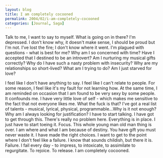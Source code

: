 ```yaml
---
layout: blog
title: I am completely cocooned
permalink: 2004/02/i-am-completely-cocooned
categories: [Journal, Saga]
---
```


Talk to me, I want to say to myself. What is going on in there?
I'm depressed. I don't know why, it doesn't make sense, I should be proud but I'm not. I've lost the fire; I don't know where it went.
I'm plagued with questions - what is best for me?
Why am I so concerned with time?
Have I accepted that I destined to be an introvert? 
Am I nurturing my musical gifts correctly?
Why do I have such a nasty problem with insecurity?
Why are my relationships so short-lived?
What am I trying to do?
Am I just starved for love?

I feel like I don't have anything to say. I feel like I can't relate to people. For some reason, I feel like it's my fault for not learning how. At the same time, I am reminded on occasion that I am found to be very sexy by some people. It confounds me. I have very little love of self - which makes me sensitive to the fact that not everyone likes me. What the fuck is that?
I've got a real list of talents - musical, lyrical, physical, programmable…Why is it not enough? Why am I always looking for justification?
I have to start talking. I have got to get through this.
There's really no problem here. Everything is in place. I just have to start toeing it. Focus. This whole young man old man thing is over. I am where and what I am because of destiny. You have gift you must never waste it. I have made the right choices.
I want to get to the point where I don't feel like a failure. I know that sounds childish, but there it is.
Failure.
I fail every day - to impress, to intoxicate, to assimilate to regurgitate. To rejoice. To release.
I am completely cocooned.

